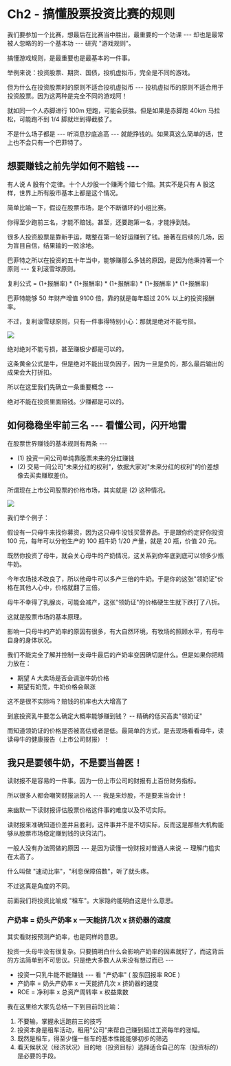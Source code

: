 # Ch2 - 搞懂股票投资比赛的规则

我们要参加一个比赛，想最后在比赛当中胜出，最重要的一个功课 --- 却也是最常被人忽略的的一个基本功 --- 研究 "游戏规则"。

搞懂游戏规则，是最重要也是最基本的一件事。

举例来说：投资股票、期货、国债，投机虚拟币，完全是不同的游戏。

但为什么在投资股票时的原则不适合投机虚拟币 --- 投机虚拟币的原则不适合用于投资股票。因为这两种是完全不同的游戏阿！

就如同一个人赤脚进行 100m 短跑，可能会获胜。但是如果是赤脚跑 40km 马拉松，可能跑不到 1/4 脚就烂到得截肢了。

不是什么场子都是 --- 听消息抄底追高 --- 就能挣钱的。如果真这么简单的话，世上也不会只有一个巴菲特了。

## 想要赚钱之前先学如何不赔钱 ---

有人说 A 股有个定律。十个人炒股一个赚两个赔七个赔。其实不是只有 A 股这样，世界上所有股市基本上都是这个情况。

简单比喻一下，假设在股票市场，是个不断循环的小组比赛。

你得至少跑前三名，才能不赔钱。甚至，还要跑第一名，才能挣到钱。

很多人投资股票是靠新手运，瞎整在第一轮好运赚到了钱。接著在后续的几场，因为盲目自信，结果输的一败涂地。

巴菲特之所以在投资的五十年当中，能够赚那么多钱的原因，是因为他秉持著一个原则 --- 复利滚雪球原则。

复利公式 = (1+报酬率) * (1+报酬率) * (1+报酬率) * (1+报酬率 )* (1+报酬率)

巴菲特能够 50 年财产增值 9100 倍，靠的就是每年超过 20% 以上的投资报酬率。

不过，复利滚雪球原则，只有一件事得特别小心：那就是绝对不能亏损。

![](https://d.pr/i/QV7G1F+)

绝对绝对不能亏损，甚至赚极少都是可以的。

这条黄金公式是牛，但是绝对不能出现负因子，因为一旦是负的，那么最后输出的成果会大打折扣。

所以在这里我们先确立一条重要概念 ---

绝对不能在投资里面赔钱。少赚都是可以的。


## 如何稳稳坐牢前三名 --- 看懂公司，闪开地雷

在股票世界赚钱的基本规则有两条 ---

* (1) 投资一间公司单纯靠股票未来的分红赚钱
* (2) 交易一间公司"未来分红的权利"，依据大家对"未来分红的权利"的价差想像去买卖赚取差价。

所谓现在上市公司股票的价格市场，其实就是 (2) 这种情况。

![](https://d.pr/i/slgjLF+)

我们举个例子：

假设有一只母牛来找你募资，因为这只母牛没钱买营养品。于是跟你约定好你投资 100 元，每年可以分他生产的 100 瓶牛奶 1/20 产量，就是 20 瓶，价值 20 元。

既然你投资了母牛，就会关心母牛的产奶情况，这关系到你年底到底可以领多少瓶牛奶。

今年农场技术改良了，所以他母牛可以多产三倍的牛奶。于是你的这张"领奶证"价格在其他人心中，价格就翻了三倍。

母牛不幸得了乳腺炎，可能会减产，这张"领奶证"的价格硬生生就下跌打了八折。

这就是股票市场的基本原理。

影响一只母牛的产奶率的原因有很多，有大自然环境，有牧场的照顾水平，有母牛自身的身体状况。

我们不能完全了解并控制一支母牛最后的产奶率变因确切是什么。但是如果你把精力放在：

* 期望 A 大卖场是否会调涨牛奶价格
* 期望有奶荒，牛奶价格会飙涨

这不是很不实际吗？赔钱的机率也大大增高了

到底投资乳牛要怎么确定大概率能够赚到钱？ -- 精确的低买高卖"领奶证"

而知道领奶证的价格是否被高估或者是低。最简单的方式，是去现场看看母牛，读读母牛的健康报告（上市公司财报）！

## 我只是要领牛奶，不是要当兽医！

读财报不是容易的一件事。因为一份上市公司的财报有上百份财务指标。

所以很多人都会嘲笑财报派的人 --- 我是来炒股，不是要来当会计！

来幽默一下读财报评估股票价格这件事的难度以及不切实际。

读财报来准确知道价差并且套利，这件事并不是不切实际，反而这是那些大机构能够从股票市场稳定赚到钱的诀窍法门。

一般人没有办法照做的原因 --- 是因为读懂一份财报对普通人来说 -- 理解门槛实在太高了。

什么叫做 "速动比率"，"利息保障倍数"，听了就头疼。

不过这真是角度的不同。

前面我们将投资比喻成 "租车"。大家隐约能明白这是什么意思。

### 产奶率 = 奶头产奶率 x 一天能挤几次 x 挤奶器的速度

其实看财报预测产奶率，也是同样的意思。

投资一头母牛没有很复杂。只要搞明白什么会影响产奶率的因素就好了，而这背后的方法简单到不可思议。只是绝大多数人从来没有想过而已 ---

* 投资一只乳牛能不能赚钱 --- 看 "产奶率" ( 股东回报率 ROE )
* 产奶率 = 奶头产奶率 x 一天能挤几次 x 挤奶器的速度
*  ROE = 净利率 x 总资产周转率 x 权益乘数

我在这里给大家先总结一下到目前的比喻：

1. 不要输，掌握永远跑前三的技巧
2. 投资本身是租车活动，租用"公司"来帮自己赚到超过工资每年的涨幅。
3. 既然是租车，得至少懂一些车的基本性能能够初步的筛选
4. 看天候状况（经济状况）目的地（投资目标）选择适合自己的车（投资标的）是必要的手段。
